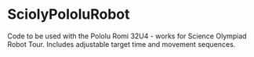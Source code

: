 # SciolyPololuRobot

Code to be used with the Pololu Romi 32U4 - works for Science Olympiad Robot Tour. Includes adjustable target time and movement sequences.
